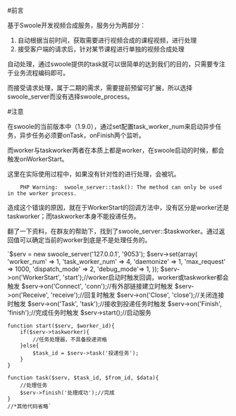 #前言

基于Swoole开发视频合成服务，服务分为两部分：

1. 自动根据当前时间，获取需要进行视频合成的课程视频，进行处理
2. 接受客户端的请求后，针对某节课程进行单独的视频合成处理

自动处理，通过swoole提供的task就可以很简单的达到我们的目的，只需要专注于业务流程编码即可。

而接受请求处理，属于二期的需求，需要提前预留可扩展，所以选择swoole_server而没有选择swoole_process。

#注意

在swoole的当前版本中（1.9.0），通过set配置task_worker_num来启动异步任务，异步任务必须要onTask，onFinish两个监听。

而worker与taskworker两者在本质上都是worker，在swoole启动的时候，都会触发onWorkerStart。

这里在实际使用过程中，如果没有针对性的进行处理，会被坑。

`    PHP Warning:  swoole_server::task(): The method can only be used in the worker process.`

造成这个错误的原因，就在于WorkerStart的回调方法中，没有区分是worker还是taskworker；而taskworker本身不能投递任务。

翻了一下资料，在群友的帮助下，找到了swoole_server::$taskworker。通过返回值可以确定当前的worker到底是不是处理任务的。
  
`$serv = new swoole_server('127.0.0.1', '9053');
    $serv->set(array(
        'worker_num' => 1,
        'task_worker_num' => 4,
        'daemonize' => 1,
        'max_request' => 1000,
        'dispatch_mode' => 2,
        'debug_mode'=> 1,
    ));
    $serv->on('WorkerStart', 'start');//worker启动时触发回调，worker或taskworker都会触发
    $serv->on('Connect', 'conn');//有外部链接建立时触发
    $serv->on('Receive', 'receive');//回复时触发
    $serv->on('Close', 'close');//关闭连接时触发
    $serv->on('Task', 'task');//接收到投递任务时触发
    $serv->on('Finish', 'finish');//完成任务时触发
    $serv->start();//启动服务

	function start($serv, $worker_id){
		if($serv->taskworker){
			//任务处理器，不具备投递资格
		}else{
			$task_id = $serv->task('投递任务');
		}
	}
	
	function task($serv, $task_id, $from_id, $data){
		//处理任务
		$serv->finish('处理成功');//完成
	}
	//*其他代码省略`
